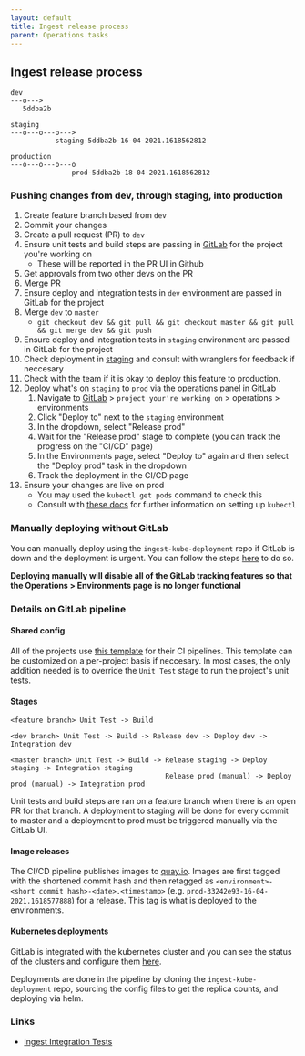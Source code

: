 ```yaml
---
layout: default
title: Ingest release process
parent: Operations tasks
---
```


## Ingest release process 
```
dev
---o--->
   5ddba2b

staging
---o---o---o--->
           staging-5ddba2b-16-04-2021.1618562812

production
---o---o---o---o
               prod-5ddba2b-18-04-2021.1618562812
```


### Pushing changes from dev, through staging, into production
1. Create feature branch based from `dev`
2. Commit your changes
3. Create a pull request (PR) to `dev`
4. Ensure unit tests and build steps are passing in [GitLab](https://gitlab.ebi.ac.uk/hca) for the project you're working on
    - These will be reported in the PR UI in Github
5. Get approvals from two other devs on the PR
6. Merge PR
7. Ensure deploy and integration tests in `dev` environment are passed in GitLab for the project
8. Merge `dev` to `master`
    - `git checkout dev && git pull && git checkout master && git pull && git merge dev && git push`
9. Ensure deploy and integration tests in `staging` environment are passed in GitLab for the project
10. Check deployment in [staging](https://staging.contribute.data.humancellatlas.org/) and consult with wranglers for feedback if neccesary
11. Check with the team if it is okay to deploy this feature to production.
12. Deploy what's on `staging` to `prod` via the operations panel in GitLab
    1. Navigate to [GitLab](https://gitlab.ebi.ac.uk/) > `project your're working on` > operations > environments
    2. Click "Deploy to" next to the `staging` environment
    3. In the dropdown, select "Release prod"
    4. Wait for the "Release prod" stage to complete (you can track the progress on the "CI/CD" page)
    5. In the Environments page, select "Deploy to" again and then select the "Deploy prod" task in the dropdown
    6. Track the deployment in the CI/CD page
13. Ensure your changes are live on prod
    - You may used the `kubectl get pods` command to check this
    - Consult with [these docs](https://github.com/ebi-ait/ingest-kube-deployment) for further information on setting up `kubectl`

### Manually deploying without GitLab
You can manually deploy using the `ingest-kube-deployment` repo if GitLab is down and the deployment is urgent. You can follow the steps [here](https://github.com/ebi-ait/ingest-kube-deployment#manually-deploy-one-kubernetes-dockerized-applications-to-an-environment-aws) to do so.

**Deploying manually will disable all of the GitLab tracking features so that the Operations > Environments page is no longer functional**

### Details on GitLab pipeline
#### Shared config
All of the projects use [this template](https://github.com/ebi-ait/gitlab-ci-templates/blob/master/build-release-deploy.yml) for their CI pipelines. This template can be customized on a per-project basis if neccesary. In most cases, the only addition needed is to override the `Unit Test` stage to run the project's unit tests.

#### Stages
```
<feature branch> Unit Test -> Build

<dev branch> Unit Test -> Build -> Release dev -> Deploy dev -> Integration dev

<master branch> Unit Test -> Build -> Release staging -> Deploy staging -> Integration staging
                                      Release prod (manual) -> Deploy prod (manual) -> Integration prod
```

Unit tests and build steps are ran on a feature branch when there is an open PR for that branch. A deployment to staging will be done for every commit to master and a deployment to prod must be triggered manually via the GitLab UI.

#### Image releases
The CI/CD pipeline publishes images to [quay.io](https://quay.io/repository/ebi-ait). Images are first tagged with the shortened commit hash and then retagged as `<environment>-<short commit hash>-<date>.<timestamp>` (e.g. `prod-33242e93-16-04-2021.1618577888`) for a release. This tag is what is deployed to the environments.

#### Kubernetes deployments
GitLab is integrated with the kubernetes cluster and you can see the status of the clusters and configure them [here](https://gitlab.ebi.ac.uk/hca/ingest-staging-manager/-/clusters).

Deployments are done in the pipeline by cloning the `ingest-kube-deployment` repo, sourcing the config files to get the replica counts, and deploying via helm.


### Links
- [Ingest Integration Tests](https://gitlab.ebi.ac.uk/hca/ingest-integration-tests)